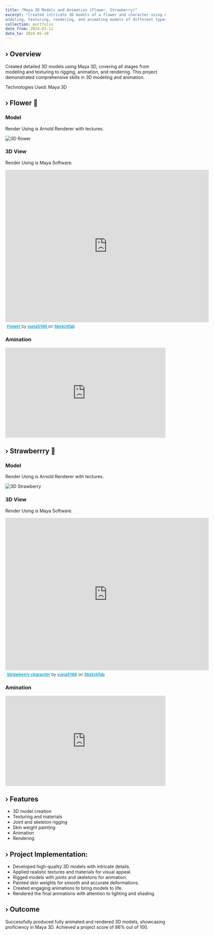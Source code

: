 ```yaml
---
title: "Maya 3D Models and Animation (Flower, Strawberry)"
excerpt: "Created intricate 3D models of a flower and character using Autodesk Maya. Demonstrated skills in 
modeling, texturing, rendering, and animating models of different types."
collection: portfolio
date_from: 2024-03-11
date_to: 2024-05-10
---
```


› Overview
------
Created detailed 3D models using Maya 3D, covering all stages from modeling and texturing to rigging, animation, and rendering. This project demonstrated comprehensive skills in 3D modeling and animation.

Technologies Used: Maya 3D

› Flower 🌸
------
### Model

Render Using is Arnold Renderer with tectures.

<!-- <img src='{{ site.baseurl }}/images/FlowerModel.png'  alt="3D flower"> -->
<img src="/AnnaKovalenko.github.io/images/FlowerModel.png" alt="3D flower">

### 3D View

Render Using is Maya Software.

<div class="sketchfab-embed-wrapper">
    <iframe width="640" height="480" title="Flower" frameborder="0" allowfullscreen mozallowfullscreen="true" webkitallowfullscreen="true" allow="autoplay; fullscreen; xr-spatial-tracking" xr-spatial-tracking execution-while-out-of-viewport execution-while-not-rendered web-share src="https://sketchfab.com/models/90d1e490182d47f4aa358edfa89da088/embed"> </iframe>
    <p style="font-size: 13px; font-weight: normal; margin: 5px; color: #4A4A4A;">
        <a href="https://sketchfab.com/3d-models/flower-90d1e490182d47f4aa358edfa89da088?utm_medium=embed&utm_campaign=share-popup&utm_content=90d1e490182d47f4aa358edfa89da088" target="_blank" rel="nofollow" style="font-weight: bold; color: #1CAAD9;"> Flower </a>
        by <a href="https://sketchfab.com/yuna5196?utm_medium=embed&utm_campaign=share-popup&utm_content=90d1e490182d47f4aa358edfa89da088" target="_blank" rel="nofollow" style="font-weight: bold; color: #1CAAD9;"> yuna5196 </a>
        on <a href="https://sketchfab.com?utm_medium=embed&utm_campaign=share-popup&utm_content=90d1e490182d47f4aa358edfa89da088" target="_blank" rel="nofollow" style="font-weight: bold; color: #1CAAD9;">Sketchfab</a>
    </p>
</div>


### Amination
<div style="padding:0; position:relative; width:100%; height:0; padding-bottom:56.25%;">
    <iframe 
        src="https://player.vimeo.com/video/987986224?title=0&amp;byline=0&amp;portrait=0&amp;badge=0&amp;autopause=0&amp;player_id=0&amp;app_id=58479" 
        frameborder="0" 
        allow="autoplay; fullscreen; picture-in-picture; clipboard-write" 
        style="position:absolute; top:0; left:0; width:100%; height:100%;" 
        title="Flower_Animation">
    </iframe>
</div>
<script src="https://player.vimeo.com/api/player.js"></script>

› Strawberrry 🍓
------
### Model

Render Using is Arnold Renderer with tectures.

<img src="{{'/images/StrawberryModel.png' | prepend: site.baseurl  }}" alt="3D Strawberry">

### 3D View

Render Using is Maya Software. 

<div class="sketchfab-embed-wrapper">
    <iframe width="640" height="480" title="Strawberry character" frameborder="0" allowfullscreen mozallowfullscreen="true" webkitallowfullscreen="true" allow="autoplay; fullscreen; xr-spatial-tracking" xr-spatial-tracking execution-while-out-of-viewport execution-while-not-rendered web-share src="https://sketchfab.com/models/21810a9a8b914d2ca7291bda480d9998/embed"> </iframe>
    <p style="font-size: 13px; font-weight: normal; margin: 5px; color: #4A4A4A;">
        <a href="https://sketchfab.com/3d-models/strawberry-character-21810a9a8b914d2ca7291bda480d9998?utm_medium=embed&utm_campaign=share-popup&utm_content=21810a9a8b914d2ca7291bda480d9998" target="_blank" rel="nofollow" style="font-weight: bold; color: #1CAAD9;">Strawberry character</a>
        by <a href="https://sketchfab.com/yuna5196?utm_medium=embed&utm_campaign=share-popup&utm_content=21810a9a8b914d2ca7291bda480d9998" target="_blank" rel="nofollow" style="font-weight: bold; color: #1CAAD9;">yuna5196</a>
        on <a href="https://sketchfab.com?utm_medium=embed&utm_campaign=share-popup&utm_content=21810a9a8b914d2ca7291bda480d9998" target="_blank" rel="nofollow" style="font-weight: bold; color: #1CAAD9;">Sketchfab</a>
    </p>
</div>

### Amination
<div style="padding:0; position:relative; width:100%; height:0; padding-bottom:56.25%;">
    <iframe 
        src="https://player.vimeo.com/video/987986105?title=0&amp;byline=0&amp;portrait=0&amp;badge=0&amp;autopause=0&amp;player_id=0&amp;app_id=58479" 
        frameborder="0" 
        allow="autoplay; fullscreen; picture-in-picture; clipboard-write" 
        style="position:absolute; top:0; left:0; width:100%; height:100%;" 
        title="StrawberryAnimation">
    </iframe>
</div>
<script src="https://player.vimeo.com/api/player.js"></script>


› Features
------
* 3D model creation
* Texturing and materials
* Joint and skeleton rigging
* Skin weight painting
* Animation
* Rendering

› Project Implementation:
------
* Developed high-quality 3D models with intricate details.
* Applied realistic textures and materials for visual appeal.
* Rigged models with joints and skeletons for animation.
* Painted skin weights for smooth and accurate deformations.
* Created engaging animations to bring models to life.
* Rendered the final animations with attention to lighting and shading.

› Outcome
------
Successfully produced fully animated and rendered 3D models, showcasing proficiency in Maya 3D. Achieved a project score of 86% out of 100.